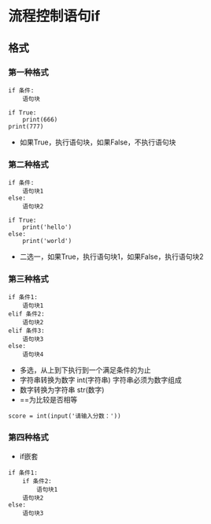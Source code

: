 # 流程控制语句if

## 格式

### 第一种格式

```
if 条件:
    语句块
```

```
if True:
    print(666)
print(777)
```

- 如果True，执行语句块，如果False，不执行语句块

### 第二种格式

```
if 条件:
    语句块1
else:
    语句块2
```

```
if True:
    print('hello')
else:
    print('world')
```

- 二选一，如果True，执行语句块1，如果False，执行语句块2

### 第三种格式

```
if 条件1:
    语句块1
elif 条件2:
    语句块2
elif 条件3:
    语句块3
else:
    语句块4
```

- 多选，从上到下执行到一个满足条件的为止
- 字符串转换为数字 int(字符串) 字符串必须为数字组成
- 数字转换为字符串 str(数字)
- ==为比较是否相等

```
score = int(input('请输入分数：'))
```

### 第四种格式

- if嵌套

```
if 条件1:
    if 条件2:
        语句块1
    语句块2
else:
    语句块3
```
